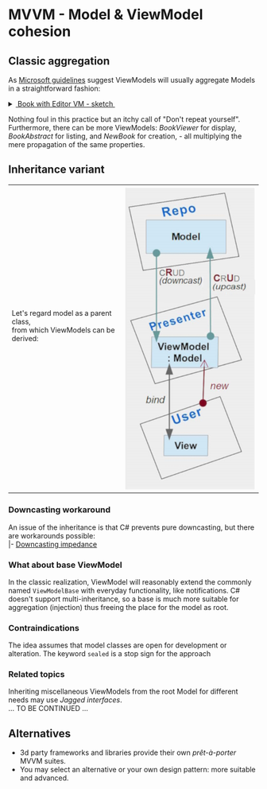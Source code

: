 # MVVM - Model & ViewModel cohesion

## Classic aggregation

As [Microsoft guidelines](https://docs.microsoft.com/en-us/archive/msdn-magazine/2009/february/patterns-wpf-apps-with-the-model-view-viewmodel-design-pattern) suggest ViewModels will usually aggregate Models in a straightforward fashion:

<details>
<summary><ins>&nbsp;Book with Editor VM - sketch&nbsp;</ins></summary>
&nbsp;

```csharp
  namespace Models;
  class Book
  {
      uint required Isbn { get; init; }
      string Title { get; set; }
      // ........................................
  }
```
```csharp
  namespace ViewModels;
  class BookEditor : ViewModelBase
  {
     private Models.Book _model = // ... anyhow supplied or injected
     
     string Isbn => string.Format(ISBN_GROUP, _model.Isbn), // fictitious format provider;
  
     string Title {
        get => _model.Title;
        set { _model.Title = value; OnPropertyChanged(); }
     }
    // ........................................
  }
  ```
</details>

Nothing foul in this practice but an itchy call of "Don't repeat yourself". Furthermore, there can be more ViewModels: *BookViewer* for display, *BookAbstract* for listing, and *NewBook* for creation, - all multiplying the mere propagation of the same properties.

## Inheritance variant

|   |  |
| ------------- | ------------- |
| Let's regard model as a parent class, <br/>from which ViewModels can be derived:<br/><br/><br/><br/>| ![VModel cohesion diagram](../../_rsc/images/MVP_vm-model-cohesion.jpg)  |

### Downcasting workaround

An issue of the inheritance is that C# prevents pure downcasting, but there are workarounds possible:\
|- [Downcasting impedance](cs_downcast-impedance.md)

### What about base ViewModel

In the classic realization, ViewModel will reasonably extend the commonly named `ViewModelBase` with everyday functionality, like notifications. 
C# doesn't support multi-inheritance, so a base is much more suitable for aggregation (injection) thus freeing the place for the model as root. 

### Contraindications

The idea assumes that model classes are open for development or alteration. The keyword `sealed` is a stop sign for the approach

### Related topics

Inheriting miscellaneous ViewModels from the root Model for different needs may use _Jagged interfaces_.\
... TO BE CONTINUED ...

## Alternatives

+ 3d party frameworks and libraries provide their own _prêt-à-porter_ MVVM suites. 
+ You may select an alternative or your own design pattern: more suitable and advanced.
